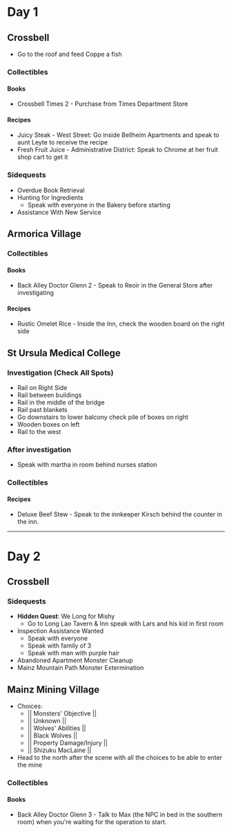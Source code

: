 # Day 1
## Crossbell
- Go to the roof and feed Coppe a fish
### Collectibles
#### Books
- Crossbell Times 2 - Purchase from Times Department Store
#### Recipes
- Juicy Steak - West Street: Go inside Bellheim Apartments and speak to aunt Leyte to receive the recipe
- Fresh Fruit Juice - Administrative District: Speak to Chrome at her fruit shop cart to get it
### Sidequests
- Overdue Book Retrieval
- Hunting for Ingredients
    - Speak with everyone in the Bakery before starting
- Assistance With New Service
## Armorica Village
### Collectibles
#### Books
- Back Alley Doctor Glenn 2 - Speak to Reoir in the General Store after investigating
#### Recipes
- Rustic Omelet Rice - Inside the Inn, check the wooden board on the right side
## St Ursula Medical College
### Investigation (Check All Spots)
- Rail on Right Side
- Rail between buildings
- Rail in the middle of the bridge
- Rail past blankets
- Go downstairs to lower balcony check pile of boxes on right
- Wooden boxes on left
- Rail to the west
### After investigation
- Speak with martha in room behind nurses station
### Collectibles
#### Recipes
- Deluxe Beef Stew - Speak to the innkeeper Kirsch behind the counter in the inn.
----------------------------------------------------------------
# Day 2
## Crossbell
### Sidequests
- **Hidden Quest**: We Long for Mishy
    - Go to Long Lao Tavern & Inn speak with Lars and his kid in first room
- Inspection Assistance Wanted
    - Speak with everyone
    - Speak with family of 3
    - Speak with man with purple hair
- Abandoned Apartment Monster Cleanup
- Mainz Mountain Path Monster Extermination
## Mainz Mining Village
- Choices:
    - || Monsters' Objective ||
    - || Unknown ||
    - || Wolves' Abilities ||
    - || Black Wolves ||
    - || Property Damage/Injury ||
    - || Shizuku MacLaine ||
- Head to the north after the scene with all the choices to be able to enter the mine
### Collectibles
#### Books
- Back Alley Doctor Glenn 3 - Talk to Max (the NPC in bed in the southern room) when you're waiting for the operation to start.